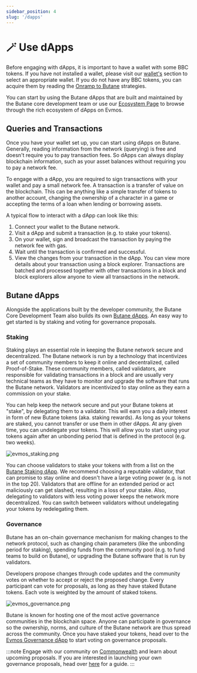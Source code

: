 ```yaml
---
sidebar_position: 4
slug: '/dapps'
---
```


# 🪄  Use dApps

Before engaging with dApps, it is important to have a wallet with some BBC tokens. If you have not installed a wallet,
please visit our [wallet's](./../use/wallet) section to select an appropriate wallet. If you do not have any BBC tokens,
you can acquire them by reading the [Onramp to Butane](../transfer-tokens/index.md#onramp-to-evmos) strategies.

<!-- add link to [dApps](../intro#what-are-dapps) -->

You can start by using the Butane dApps that are built and maintained by the Butane core development team or use our
[Ecosystem Page](https://evmos.org/ecosystem) to browse through the rich ecosystem of dApps on Evmos.

## Queries and Transactions

Once you have your wallet set up, you can start using dApps on Butane. Generally, reading information from the network
(querying) is free and doesn't require you to pay transaction fees. So dApps can always display blockchain information,
such as your asset balances without requiring you to pay a network fee.

To engage with a dApp, you are required to sign transactions with your wallet and pay a small network fee. A transaction
is a transfer of value on the blockchain. This can be anything like a simple transfer of tokens to another account,
changing the ownership of a character in a game or accepting the terms of a loan when lending or borrowing assets.

A typical flow to interact with a dApp can look like this:

1. Connect your wallet to the Butane network.
2. Visit a dApp and submit a transaction (e.g. to stake your tokens).
3. On your wallet, sign and broadcast the transaction by paying the network fee with gas.
4. Wait until the transaction is confirmed and successful.
5. View the changes from your transaction in the dApp. You can view more details about your transaction using a block
  explorer. Transactions are batched and processed together with other transactions in a block and block explorers allow
  anyone to view all transactions in the network.

## Butane dApps

Alongside the applications built by the developer community, the Butane Core Development Team also builds its own
[Butane dApps](https://app.evmos.org). An easy way to get started is by staking and voting for governance proposals.

### Staking

Staking plays an essential role in keeping the Butane network secure and decentralized. The Butane network is run by a
technology that incentivizes a set of community members to keep it online and decentralized, called Proof-of-Stake.
These community members, called validators, are responsible for validating transactions in a block and are usually
very technical teams as they have to monitor and upgrade the software that runs the Butane network. Validators are
incentivized to stay online as they earn a commission on your stake.

You can help keep the network secure and put your Butane tokens at "stake", by delegating them to a validator. This will
earn you a daily interest in form of new Butane tokens (aka. staking rewards). As long as your tokens are staked, you
cannot transfer or use them in other dApps. At any given time, you can undelegate your tokens. This will allow you to
start using your tokens again after an unbonding period that is defined in the protocol (e.g. two weeks).

![evmos_staking.png](/img/evmos_staking.png)

You can choose validators to stake your tokens with from a list on the [Butane Staking dApp](https://app.evmos.org/staking).
We recommend choosing a reputable validator, that can promise to stay online and doesn't have a large voting power
(e.g. is not in the top 20). Validators that are offline for an extended period or act maliciously can get slashed,
resulting in a loss of your stake. Also, delegating to validators with less voting power keeps the network more
decentralized. You can switch between validators without undelegating your tokens by redelegating them.

### Governance

Butane has an on-chain governance mechanism for making changes to the network protocol, such as changing chain parameters
(like the unbonding period for staking), spending funds from the community pool (e.g. to fund teams to build on Butane),
or upgrading the Butane software that is run by validators.

Developers propose changes through code updates and the community votes on whether to accept or reject the proposed change.
Every participant can vote for proposals, as long as they have staked Butane tokens. Each vote is weighted by the amount
of staked tokens.

![evmos_governance.png](/img/evmos_governance.png)

Butane is known for hosting one of the most active governance communities in the blockchain space. Anyone can participate
in governance so the ownership, norms, and culture of the Butane network are thus spread across the community. Once you
have staked your tokens, head over to the [Evmos Governance dApp](https://app.evmos.org/governance) to start voting on
governance proposals.

:::note
Engage with our community on [Commonwealth](https://commonwealth.im/evmos) and learn about upcoming proposals. If you are
interested in launching your own governance proposals, head over [here](https://academy.evmos.org/community/governance/)
for a guide.
:::
